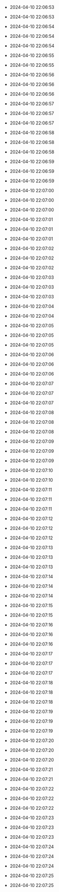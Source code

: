 
- 2024-04-10 22:06:53

- 2024-04-10 22:06:53

- 2024-04-10 22:06:54

- 2024-04-10 22:06:54

- 2024-04-10 22:06:54

- 2024-04-10 22:06:55

- 2024-04-10 22:06:55

- 2024-04-10 22:06:56

- 2024-04-10 22:06:56

- 2024-04-10 22:06:56

- 2024-04-10 22:06:57

- 2024-04-10 22:06:57

- 2024-04-10 22:06:57

- 2024-04-10 22:06:58

- 2024-04-10 22:06:58

- 2024-04-10 22:06:58

- 2024-04-10 22:06:59

- 2024-04-10 22:06:59

- 2024-04-10 22:06:59

- 2024-04-10 22:07:00

- 2024-04-10 22:07:00

- 2024-04-10 22:07:00

- 2024-04-10 22:07:01

- 2024-04-10 22:07:01

- 2024-04-10 22:07:01

- 2024-04-10 22:07:02

- 2024-04-10 22:07:02

- 2024-04-10 22:07:02

- 2024-04-10 22:07:03

- 2024-04-10 22:07:03

- 2024-04-10 22:07:03

- 2024-04-10 22:07:04

- 2024-04-10 22:07:04

- 2024-04-10 22:07:05

- 2024-04-10 22:07:05

- 2024-04-10 22:07:05

- 2024-04-10 22:07:06

- 2024-04-10 22:07:06

- 2024-04-10 22:07:06

- 2024-04-10 22:07:07

- 2024-04-10 22:07:07

- 2024-04-10 22:07:07

- 2024-04-10 22:07:08

- 2024-04-10 22:07:08

- 2024-04-10 22:07:08

- 2024-04-10 22:07:09

- 2024-04-10 22:07:09

- 2024-04-10 22:07:09

- 2024-04-10 22:07:10

- 2024-04-10 22:07:10

- 2024-04-10 22:07:11

- 2024-04-10 22:07:11

- 2024-04-10 22:07:11

- 2024-04-10 22:07:12

- 2024-04-10 22:07:12

- 2024-04-10 22:07:12

- 2024-04-10 22:07:13

- 2024-04-10 22:07:13

- 2024-04-10 22:07:13

- 2024-04-10 22:07:14

- 2024-04-10 22:07:14

- 2024-04-10 22:07:14

- 2024-04-10 22:07:15

- 2024-04-10 22:07:15

- 2024-04-10 22:07:16

- 2024-04-10 22:07:16

- 2024-04-10 22:07:16

- 2024-04-10 22:07:17

- 2024-04-10 22:07:17

- 2024-04-10 22:07:17

- 2024-04-10 22:07:18

- 2024-04-10 22:07:18

- 2024-04-10 22:07:18

- 2024-04-10 22:07:19

- 2024-04-10 22:07:19

- 2024-04-10 22:07:19

- 2024-04-10 22:07:20

- 2024-04-10 22:07:20

- 2024-04-10 22:07:20

- 2024-04-10 22:07:21

- 2024-04-10 22:07:21

- 2024-04-10 22:07:22

- 2024-04-10 22:07:22

- 2024-04-10 22:07:22

- 2024-04-10 22:07:23

- 2024-04-10 22:07:23

- 2024-04-10 22:07:23

- 2024-04-10 22:07:24

- 2024-04-10 22:07:24

- 2024-04-10 22:07:24

- 2024-04-10 22:07:25

- 2024-04-10 22:07:25
